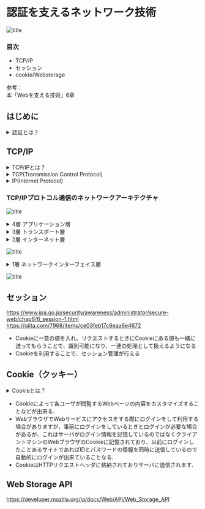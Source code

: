 # 認証を支えるネットワーク技術
![title](https://media0.giphy.com/media/10PNyg7YOcaBQA/giphy.gif?cid=ecf05e47syqs9c3autgdgvctxy7v777ntrvbn6s9eniqw8ld&rid=giphy.gif&ct=g"title")  

### 目次  
 - TCP/IP  
 - セッション  
 - cookie/Webstorage  

参考：  
本「Webを支える技術」6章  

## はじめに
<details><summary>認証とは？</summary>   
<p>通信の相手が誰（何）であるかを確認すること</p></details>  

## TCP/IP
<details><summary>TCP/IPとは？</summary>   
<p>コンピュータネットワークにおいて、世界標準的に利用されている通信規則。機器やOSが異なっても共通のプロトコルを用いて通信を成立させるもの</p></details>  
<details><summary>TCP(Transmission Control Protocol)</summary>
<p>送ったデータが相手に届いたか、その都度確認しながら通信するやり方</p>
<p>正確な信号を送信する通信の規格を定めたもの</p>
</details>  
<details><summary>IP(Internet Protocol)</summary>
<p>IPアドレスと呼ばれる数値を付与しその数字を用いて通信先の指定及び呼び出しを行いネットワーク通信を行うこと</p>
</details>  
  
### TCP/IPプロトコル通信のネットワークアーキテクチャ
![title](https://lh3.googleusercontent.com/4YIXyjxwY4Il3nySinfU_LfFs3V74kANNarB1Wz0bh7vo4Wjk4Lzo7CnDKW4012vnD9PQEqEvY4IkP2qjRUmKEOsiCevSkkyLfoCWH0EX3Ha73Bg3RetxKXlc0j0Kg3JtuAzxKihcFauWq881QUyMHh7HPzi3IO66pnQtboyDcqTrKElwr7SpULOMnYsA4EZe2qyI-b5VKfRvJ22aR1XdeBuSfU0FX3q4G39bqzg4iGmdwoMKKouMAtQuB7KdOD__Kd_SeaSD3wJ7TheUuGac54REWDqRKa66vzzYB21cbKraOCHV67IUZpT8D323OLXuSPJ3s6tGbltWNxSkAUrYLrR2_mXoTWi8z39kPZuMY5KMWzZAhPshEwFUagklFUorA9fQFwZ5hw1VH6tsZi1MfB_7q-Pq30Y7DUC7wng8zjIYlMgpmrT70j4SOvVeQC0dG-PARyWMSJAjw_CvjQLKbzSzzj4zRj5ctZ_kuwsnzoKuqRHz7fQr8qW1m0WshesheE3cCTREM1lROGgqa_36xFqrdNvsZ11zG-t7qcZyh32c9cuhwwgtIXijzzzm6v8VfohN2JTJUNoCrDcZWCZjOHcLvqK5p1X1p3HdMUm64VdAgs4a9lHmK3xiNkTeAglBuxbielZQZxtdD_8xxFUHK84djj8G56Pn0vYK35Za7W88W9ZImqAMdvpQpIfaKkGuBZeVffkm3P7FsQ8VUwCCA1v=w1961-h653-no?authuser=1"title")
  
<details><summary>4層 アプリケーション層</summary>   
<p>アプリケーションで扱うデータのフォーマットや手順を決める役割</p>
<p>アプリケーションは基本的には人間が扱うため、文字や画像など人間が認識できるようにデータを表現</p>
<p>主要プロトコル：「HTTP」「SMTP」「POP3」「IMAP4」「DHCP」「DNS」</p>
</details>  
<details><summary>3層 トランスポート層</summary>   
<p>データを適切なアプリケーションに振り分ける役割</p>
<p>最下層からトランスポート層まで正しく機能すると、送信元と宛先のアプリケーション間でデータの送受信ができるようになる</p>
<p>主要プロトコル：TCP , UDP</p>
</details>  
<details><summary>2層 インターネット層</summary>   
<p>複数のネットワーク間のデータ転送を行う役割</p>
<p>ネットワークはたくさんのネットワークが存在し、そこに色々な機器を接続していることで実現</p>
<p>主要プロトコル：「IP」「ICMP」「ARP」</p>
<p>「ルータ」：多数のネットワーク同士を接続してデータ転送を行う</p>  
<p>「ルーティング」：ルータによるネットワーク間のデータ転送</p> 
<p>「エンドツーエンド通信」：ネットワーク間のデータ転送</p>
</details>  

![title](https://lh3.googleusercontent.com/OjHnbXemVc_VxqA7c-Vwht66uW0kuF3UXSV2zcCovKvmSEzP0UKZJzLcp5WXMasrws2xvxSVNvrV-sqaoWS8PfV8pRFR-Mk7vTQ76Lsf6yp-jZoQqV38JzbWLnNYWO49WmFCrKQRPR6pDDk9L6HIumoEGl4JauV61SBtr6WCx-3T-I5ZmSw1xq-knwrOxcaIV3AL7Irys5CQpppv_INOYkHsUl_2YIj3zm0k6MxH4cJq02r5_3Ja9i8UYUdFye65RXkibNi3Xffro-Tf1EkMrXqyKq2iLkcdWDXZnb4vFyvwR1ga-qMpDhi5bmMGepjc_kB1lNWKCFA1aFYXhuDRbbxfECRvB_6BrGMq-Xep3wDHTR95R-8FJsDsSU-DHps1O-HIwoeY19pN4ovMUUUpyMFpfAQf-A0kvGR6q9QQ57soYVwDU-U5QgYzabrUcXVZGsWwu-R53Ohjgkt_wsF5NATaIogjWzNCmQaJg1Ti3aaYNqiFczR1QQHAAOCzOJRaINP7eicHgpcJanmwQ1xBEa_I7keFzdMzTInyZDbg2urPIb4uf7fxP1-OFfWiG-YXNTjlyMlTVUoDl4aYNSTPSUSxGx4OXDNEac4O7eE2SAe8GQg-aq-yIrHmmotES6xdZAkld8tAdkYRh7iLjdytVP_cCMDSef340v1gaJzXJtCl_vKie6uBZjbAG1Dvg127EQ0Fl7-y4Lt2vpv-evv4lfjF=w1900-h555-no?authuser=1"title")  
  
<details><summary>1層 ネットワークインターフェイス層</summary>   
<p>同一のネットワーク内でデータを転送する役割</p>
<p>例)ルータやレイヤ3スイッチで区切られる範囲 or レイヤ2スイッチで構成する範囲</p>
<p>主要プロトコル：有線の「Ethernet（イーサーネット）」, 無線LAN（Wi-Fi) , PPP</p>
</details>  
  
  ![title](https://lh3.googleusercontent.com/eh0KnFTywly7n5foTa_brEjtVV2L7yvfEuI-LDUPb5UU8j4G_oP52T_x4Vu86IJLAHnhjhFRmbolYy7q_sn11xhdxS3wV1ljIM4_kpUI38dc4cUpTn28tl06osx1Q9CRjL638i_ZBw-v2c_TwLjt53H-gcjHw7i3-a5iGRa6k66ZnGicOBfzvkz2Uy06aYgqm3T_2lu22K4YTinCNCkNWTVjpZRTwNysBjwcSIRW0XLR0M2ZGsmjRuZgJcCNIyBHf_SaESIN4Sl5nGZu0hNtEAMbUr3RoPH1Twgz3S3QV0GPfoL9oNgi-njVkvTOqkYebNdAeDTfbn3IFSrALidmArVy68sRDdWpqzMvkXL7Q1PcSviiHCimU81srJmmc-QHH9ZynGx2mjtjxLZo7gvO4ihiY8ivmfXUq5uaxMBGVdoE6gCN561czjv9mrVTVgDIo6EwkXgNGR7UA4B-F3TkvyNRj0OYT0IRlfuPLHZ_emffwhAVLe_THcKcc55Wu81IRXEskp-J4lILj_5qkg3t-h27izaJLRkZvH2bAm2C2LlHGnT-cnxjJWJDHU4s_yRQEroe79vMy3mxGIvaXOih5mYFc65BRiaVZJAGNtJ2RoBRNTi58Z6idt1EukJYz7kUAm8wnh76kfmyMnIk8ar6T5WsjNxte3vtjzMLkGKhgq1qQnyy0Mg2Pw66B0PE0KZSmAPeAQYIIrvZLzAfgiIdxpz3=w2000-h664-no?authuser=1"title")  

## セッション  
https://www.ipa.go.jp/security/awareness/administrator/secure-web/chap6/6_session-1.html  
https://qiita.com/7968/items/ce03feb17c8eaa6e4672

 - Cookieに一意の値を入れ、リクエストするときにCookieにある値も一緒に送ってもらうことで、識別可能になり、一連の処理として扱えるようになる  
 - Cookieを利用することで、セッション管理が行える  

## Cookie（クッキー）  
<details><summary>Cookieとは？</summary>   
<p>WebサーバアプリケーションがWebブラウザに対し特定の情報を保持させておく仕組み</p>
</details>  

 - Cookieによって各ユーザが閲覧するWebページの内容をカスタマイズすることなどが出来る.  
 - WebブラウザでWebサービスにアクセスをする際にログインをして利用する場合がありますが、事前にログインをしているときとログインが必要な場合があるが、これはサーバがログイン情報を記憶しているのではなくクライアントマシンのWebブラウザのCookieに記憶されており、以前にログインしたことあるサイトであればIDとパスワードの情報を同時に送信しているので自動的にログインが出来ていることなる.  
 - CookieはHTTPリクエストヘッダに格納されておりサーバに送信されます.  
  
## Web Storage API
https://developer.mozilla.org/ja/docs/Web/API/Web_Storage_API

